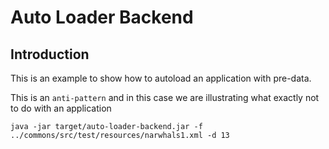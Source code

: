 # Auto Loader Backend

## Introduction

This is an example to show how to autoload an application with pre-data.

This is an `anti-pattern` and in this case we are illustrating what exactly not to do with an application

```shell
java -jar target/auto-loader-backend.jar -f ../commons/src/test/resources/narwhals1.xml -d 13
```
